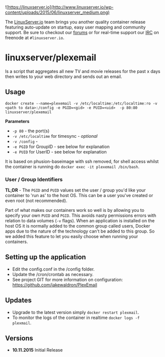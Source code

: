 ![https://linuxserver.io](http://www.linuxserver.io/wp-content/uploads/2015/06/linuxserver_medium.png)

The [LinuxServer.io](https://www.linuxserver.io/) team brings you another quality container release featuring auto-update on startup, easy user mapping and community support. Be sure to checkout our [forums](https://forum.linuxserver.io/index.php) or for real-time support our [IRC](https://www.linuxserver.io/index.php/irc/) on freenode at `#linuxserver.io`.

# linuxserver/plexemail

Is a script that aggregates all new TV and movie releases for the past x days then writes to your web directory and sends out an email.

## Usage

```
docker create --name=plexemail -v /etc/localtime:/etc/localtime:ro -v <path to data>:/config -e PGID=<gid> -e PUID=<uid>  -p 80:80 linuxserver/plexemail
```

**Parameters**

* `-p 80` - the port(s)
* `-v /etc/localtime` for timesync - *optional*
* `-v /config` -
* `-e PGID` for GroupID - see below for explanation
* `-e PUID` for UserID - see below for explanation

It is based on phusion-baseimage with ssh removed, for shell access whilst the container is running do `docker exec -it plexemail /bin/bash`.

### User / Group Identifiers

**TL;DR** - The `PGID` and `PUID` values set the user / group you'd like your container to 'run as' to the host OS. This can be a user you've created or even root (not recommended).

Part of what makes our containers work so well is by allowing you to specify your own `PUID` and `PGID`. This avoids nasty permissions errors with relation to data volumes (`-v` flags). When an application is installed on the host OS it is normally added to the common group called users, Docker apps due to the nature of the technology can't be added to this group. So we added this feature to let you easily choose when running your containers.

## Setting up the application 

* Edit the config.conf in the /config folder.
* Update the /cron/crontab as necessary.
* See project GIT for more information on configuration: https://github.com/jakewaldron/PlexEmail

## Updates

* Upgrade to the latest version simply `docker restart plexmail`.
* To monitor the logs of the container in realtime `docker logs -f plexmail`.



## Versions

+ **10.11.2015** Initial Release 
